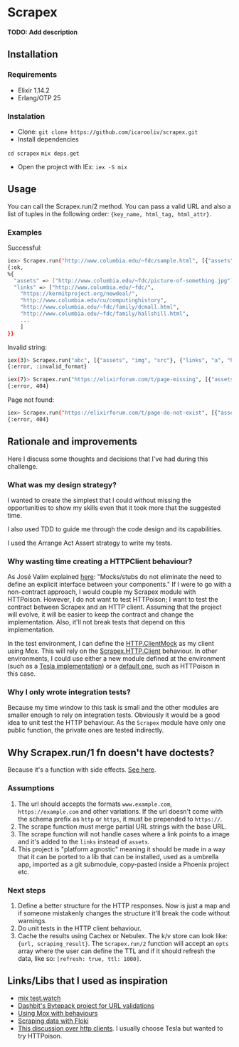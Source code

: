 # Scrapex

**TODO: Add description**

## Installation

### Requirements

- Elixir 1.14.2
- Erlang/OTP 25

### Instalation

- Clone:
  `git clone https://github.com/icarooliv/scrapex.git`
- Install dependencies

`cd scrapex`
`mix deps.get`

- Open the project with IEx:
  `iex -S mix`

## Usage

You can call the Scrapex.run/2 method. You can pass a valid URL and also a list of tuples in the following order: `{key_name, html_tag, html_attr}`.

### Examples

Successful:

```bash
iex> Scrapex.run("http://www.columbia.edu/~fdc/sample.html", [{"assets", "img", "src"}, {"links", "a", "href"}])
{:ok,
%{
  "assets" => ["http://www.columbia.edu/~fdc/picture-of-something.jpg"],
  "links" => ["http://www.columbia.edu/~fdc/",
    "https://kermitproject.org/newdeal/",
    "http://www.columbia.edu/cu/computinghistory",
    "http://www.columbia.edu/~fdc/family/dcmall.html",
    "http://www.columbia.edu/~fdc/family/hallshill.html",
    ...
    ]
}}
```

Invalid string:

```bash
iex(3)> Scrapex.run("abc", [{"assets", "img", "src"}, {"links", "a", "href"}])
{:error, :invalid_format}
```

```bash
iex(7)> Scrapex.run("https://elixirforum.com/t/page-missing", [{"assets", "img", "src"}, {"links", "a", "href"}])
{:error, 404}
```

Page not found:

```bash
iex> Scrapex.run("https://elixirforum.com/t/page-do-not-exist", [{"assets", "img", "src"}, {"links", "a", "href"}])
{:error, 404}
```

## Rationale and improvements

Here I discuss some thoughts and decisions that I've had during this challenge.

### What was my design strategy?

I wanted to create the simplest that I could without missing the opportunities to show my skills even that it took more that the suggested time.

I also used TDD to guide me through the code design and its capabilities.

I used the Arrange Act Assert strategy to write my tests.

### Why wasting time creating a HTTPClient behaviour?

As José Valim explained [here](https://blog.plataformatec.com.br/2015/10/mocks-and-explicit-contracts/): "Mocks/stubs do not eliminate the need to define an explicit interface between your components." If I were to go with a non-contract approach, I would couple my Scrapex module with HTTPoison. However, I do not want to test HTTPoison; I want to test the contract between Scrapex and an HTTP client. Assuming that the project will evolve, it will be easier to keep the contract and change the implementation. Also, it'll not break tests that depend on this implementation.

In the test environment, I can define the [HTTP.ClientMock](https://github.com/icarooliv/scrapex/blob/main/test/test_helper.exs#L3-L4) as my client using Mox. This will rely on the [Scrapex.HTTP.Client](https://github.com/icarooliv/scrapex/blob/main/lib/scrapex/http/client.ex) behaviour. In other environments, I could use either a new module defined at the environment (such as a [Tesla implementation](https://github.com/teamon/tesla)) or a [default one](https://github.com/icarooliv/scrapex/blob/main/lib/scrapex/http/client.ex#L16-L19), such as HTTPoison in this case.

### Why I only wrote integration tests?

Because my time window to this task is small and the other modules are smaller enough to rely on integration tests. Obviously it would be a good idea to unit test the HTTP behaviour. As the `Scrapex` module have only one public function, the private ones are tested indirectly.

## Why Scrapex.run/1 fn doesn't have doctests?

Because it's a function with side effects. [See here](https://elixirforum.com/t/doctests-and-http-calls/1508/2).

### Assumptions

1. The url should accepts the formats `www.example.com`, `https://example.com` and other variations. If the url doesn't come with the schema prefix as `http` or `https`, it must be prepended to `https://`.
2. The scrape function must merge partial URL strings with the base URL.
3. The scrape function will not handle cases where a link points to a image and it's added to the `links` instead of `assets`.
4. This project is "platform agnostic" meaning it should be made in a way that it can be ported to a lib that can be installed, used as a umbrella app, imported as a git submodule, copy-pasted inside a Phoenix project etc.

### Next steps

1. Define a better structure for the HTTP responses. Now is just a map and if someone mistakenly changes the structure it'll break the code without warnings.
2. Do unit tests in the HTTP client behaviour.
3. Cache the results using Cachex or Nebulex. The k/v store can look like: `{url, scraping_result}`. The `Scrapex.run/2` function will accept an `opts` array where the user can define the TTL and if it should refresh the data, like so: `[refresh: true, ttl: 1000]`.

## Links/Libs that I used as inspiration

- [mix test.watch](https://github.com/lpil/mix-test.watch)
- [Dashbit's Bytepack project for URL validations](https://github.com/dashbitco/bytepack_archive/blob/main/apps/bytepack/lib/bytepack/extensions/ecto/validations.ex)
- [Using Mox with behaviours](https://blog.appsignal.com/2023/04/11/an-introduction-to-mocking-tools-for-elixir.html)
- [Scraping data with Floki](https://fullstackphoenix.com/tutorials/scraping-data-with-elixir-and-floki)
- [This discussion over http clients](https://elixirforum.com/t/mint-vs-finch-vs-gun-vs-tesla-vs-httpoison-etc/38588). I usually choose Tesla but wanted to try HTTPoison.
